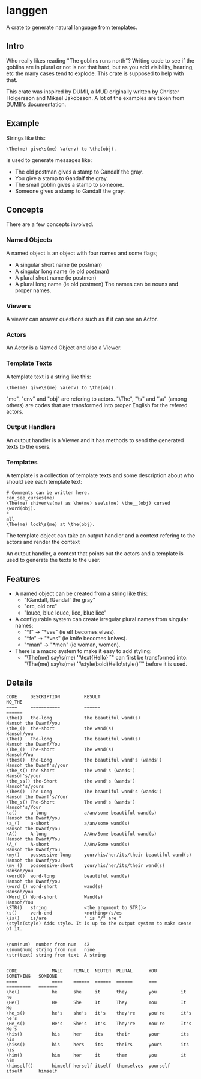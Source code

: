 # langgen
A crate to generate natural language from templates.

## Intro
Who really likes reading "The goblins runs north"?
Writing code to see if the goblins are in plural or not is not that hard,
but as you add visibility, hearing, etc the many cases tend to explode.
This crate is supposed to help with that.

This crate was inspired by DUMII, a MUD originally written by Christer Holgersson and Mikael Jakobsson. A lot of the examples are taken from DUMII's documentation.


## Example
Strings like this:
```
\The(me) give\s(me) \a(env) to \the(obj).
```
is used to generate messages like:
* The old postman gives a stamp to Gandalf the gray.
* You give a stamp to Gandalf the gray.
* The small goblin gives a stamp to someone.
* Someone gives a stamp to Gandalf the gray.

## Concepts
There are a few concepts involved.

### Named Objects
A named object is an object with four names and some flags;
* A singular short name (ie postman)
* A singular long name (ie old postman)
* A plural short name  (ie postmen)
* A plural long name (ie old postmen)
The names can be nouns and proper names.

### Viewers
A viewer can answer questions such as if it can see an Actor.

### Actors
An Actor is a Named Object and also a Viewer.

### Template Texts
A template text is a string like this:
```
\The(me) give\s(me) \a(env) to \the(obj).
```
"me", "env" and "obj" are refering to actors.
"\The", "\s" and "\a" (among others) are codes that are transformed into
proper English for the refered actors.

### Output Handlers
An output handler is a Viewer and it has methods to send
the generated texts to the users.

### Templates
A template is a collection of template texts and some description about
who should see each template text:
```
# Comments can be written here.
can_see_curses(me)
\The(me) shiver\s(me) as \he(me) see\s(me) \the__(obj) cursed \word(obj).
*
all
\The(me) look\s(me) at \the(obj).
```
The template object can take an output handler and a context refering to
the actors and render the context

An output handler, a context that points out the actors and a template
is used to generate the texts to the user.

## Features
* A named object can be created from a string like this:
  * "!Gandalf, !Gandalf the gray"
  * "orc, old orc"  
  * "louce, blue louce, lice, blue lice"
* A configurable system can create irregular plural names from singular names:
  * "\*f" -> "\*ves" (ie elf becomes elves).
  * "\*fe" -> "\*ves" (ie knife becomes knives).
  * "\*man" -> "\*men" (ie woman, women).
* There is a macro system to make it easy to add styling:
  * "\The(me) say\s(me) ''\text{Hello}\``" can first be transformed into:
    "\The(me) say\s(me) ''\style(bold)Hello\style()\``" before it is used.

## Details

```
CODE     DESCRIPTION         RESULT                                      NO_THE
====     ===========         ======                                      ======
\the()   the-long            the beautiful wand(s)                       Hansoh the Dwarf/you
\the_()  the-short           the wand(s)                                 Hansoh/you
\The()   The-long            The beautiful wand(s)                       Hansoh the Dwarf/You
\The_()  The-short           The wand(s)                                 Hansoh/You
\thes()  the-Long            the beautiful wand's (wands')               Hansoh the Dwarf's/your
\the_s() the-Short           the wand's (wands')                         Hansoh's/your
\the_ss() the-Short          the wand's (wands')                         Hansoh's/yours
\Thes()  The-Long            The beautiful wand's (wands')               Hansoh the Dwarf's/Your
\The_s() The-Short           The wand's (wands')                         Hansoh's/Your
\a()     a-long              a/an/some beautiful wand(s)                 Hansoh the Dwarf/you
\a_()    a-short             a/an/some wand(s)                           Hansoh the Dwarf/you
\A()     A-long              A/An/Some beautiful wand(s)                 Hansoh the Dwarf/You
\A_(     A-short             A/An/Some wand(s)                           Hansoh the Dwarf/You
\my()    possessive-long     your/his/her/its/their beautiful wand(s)    Hansoh the Dwarf/you
\my_()   possessive-short    your/his/her/its/their wand(s)              Hansoh/you
\word()  word-long           beautiful wand(s)                           Hansoh the Dwarf/you
\word_() word-short          wand(s)                                     Hansoh/you
\Word_() Word-short          Wand(s)                                     Hansoh/You
\STR()   string              <the argument to STR()>
\s()     verb-end            <nothing>/s/es
\is()    is/are              " is "/" are "
\style(style) Adds style. It is up to the output system to make sense of it.


\num(num)  number from num   42
\snum(num) string from num   nine
\str(text) string from text  A string


CODE             MALE    FEMALE  NEUTER  PLURAL      YOU         SOMETHING   SOMEONE
====             ====    ======  ======  ======      ===         =========   =======
\he()            he      she     it      they        you         it          he
\He()            He      She     It      They        You         It          He
\he_s()          he's    she's   it's    they're     you're      it's        he's
\He_s()          He's    She's   It's    They're     You're      It's        He's
\his()           his     her     its     their       your        its         his
\hiss()          his     hers    its     theirs      yours       its         his
\him()           him     her     it      them        you         it          him
\himself()       himself herself itself  themselves  yourself    itself      himself

```
